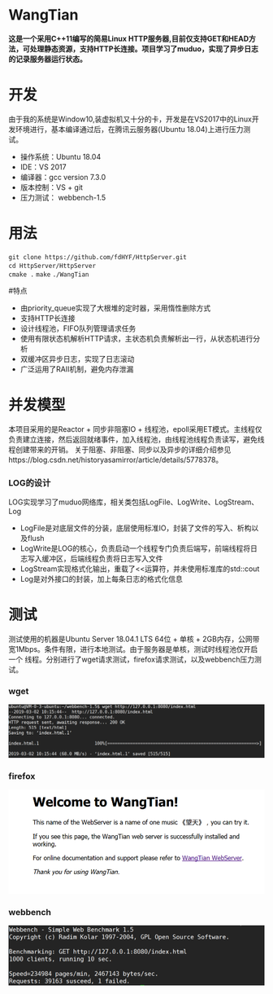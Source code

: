 # WangTian
**这是一个采用C++11编写的简易Linux HTTP服务器,目前仅支持GET和HEAD方法，可处理静态资源，支持HTTP长连接。项目学习了muduo，实现了异步日志的记录服务器运行状态。**
# 开发
由于我的系统是Window10,装虚拟机又十分的卡，开发是在VS2017中的Linux开发环境进行，基本编译通过后，在腾讯云服务器(Ubuntu 18.04)上进行压力测试。

 - 操作系统：Ubuntu 18.04
 - IDE：VS 2017
 - 编译器：gcc version 7.3.0
 - 版本控制：VS + git
 - 压力测试： webbench-1.5

# 用法
 `git clone https://github.com/fdHYF/HttpServer.git`  
 `cd HttpServer/HttpServer`  
 `cmake .`
 `make`
 `./WangTian`

#特点
 
 - 由priority_queue实现了大根堆的定时器，采用惰性删除方式
 - 支持HTTP长连接
 - 设计线程池，FIFO队列管理请求任务
 - 使用有限状态机解析HTTP请求，主状态机负责解析出一行，从状态机进行分析
 - 双缓冲区异步日志，实现了日志滚动
 - 广泛运用了RAII机制，避免内存泄漏
 
# 并发模型
本项目采用的是Reactor + 同步非阻塞IO + 线程池，epoll采用ET模式。主线程仅负责建立连接，然后返回就绪事件，加入线程池，由线程池线程负责读写，避免线程创建带来的开销。
关于阻塞、非阻塞、同步以及异步的详细介绍参见https://blog.csdn.net/historyasamirror/article/details/5778378。
### LOG的设计
LOG实现学习了muduo网络库，相关类包括LogFile、LogWrite、LogStream、Log
 
 - LogFile是对底层文件的分装，底层使用标准IO，封装了文件的写入、析构以及flush
 - LogWrite是LOG的核心，负责启动一个线程专门负责后端写，前端线程将日志写入缓冲区，后端线程负责将日志写入文件
 - LogStream实现格式化输出，重载了<<运算符，并未使用标准库的std::cout
 - Log是对外接口的封装，加上每条日志的格式化信息
 # 测试
 测试使用的机器是Ubuntu Server 18.04.1 LTS 64位 + 单核 + 2GB内存，公网带宽1Mbps。条件有限，进行本地测试。由于服务器是单核，测试时线程池仅开启一个    线程。分别进行了wget请求测试，firefox请求测试，以及webbench压力测试。
 ### wget
 ![](https://github.com/fdHYF/HttpServer/blob/master/picture/wget.png)
 ### firefox
 ![](https://github.com/fdHYF/HttpServer/blob/master/picture/firefox.png)
 ### webbench
 ![](https://github.com/fdHYF/HttpServer/blob/master/picture/webbench.png)

